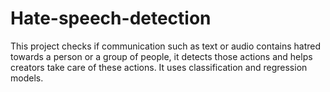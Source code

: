 # Hate-speech-detection
This project checks if communication such as text or audio contains hatred towards a person or a group of people, it detects those actions and helps creators take care of these actions. It uses classification and regression models.
